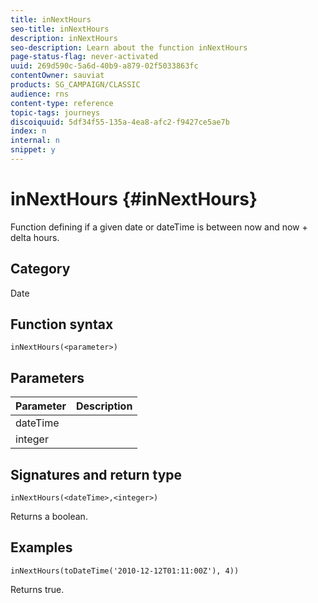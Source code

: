 ```yaml
---
title: inNextHours
seo-title: inNextHours
description: inNextHours
seo-description: Learn about the function inNextHours
page-status-flag: never-activated
uuid: 269d590c-5a6d-40b9-a879-02f5033863fc
contentOwner: sauviat
products: SG_CAMPAIGN/CLASSIC
audience: rns
content-type: reference
topic-tags: journeys
discoiquuid: 5df34f55-135a-4ea8-afc2-f9427ce5ae7b
index: n
internal: n
snippet: y
---
```


# inNextHours {#inNextHours}

Function defining if a given date or dateTime is between now and now + delta hours.

## Category

Date

## Function syntax

`inNextHours(<parameter>)`

## Parameters

|Parameter|Description|
|--- |--- |
|dateTime||
|integer||

## Signatures and return type

`inNextHours(<dateTime>,<integer>)`

Returns a boolean.

## Examples

`inNextHours(toDateTime('2010-12-12T01:11:00Z'), 4))`

Returns true.
